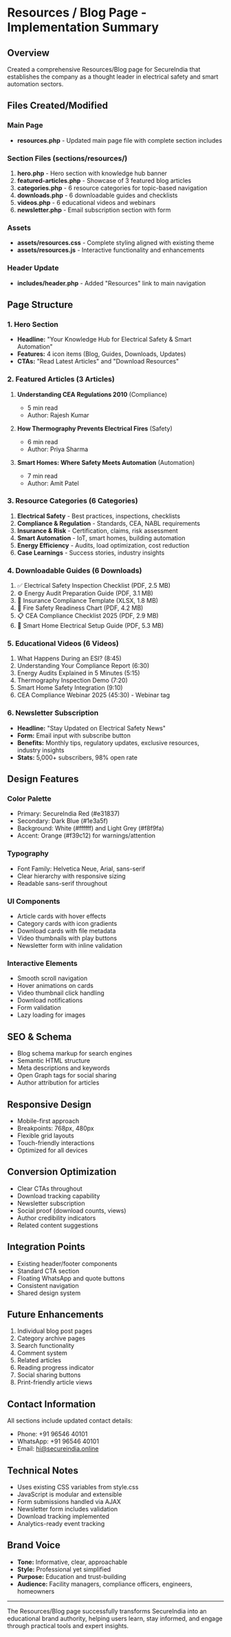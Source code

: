 # Resources / Blog Page - Implementation Summary

## Overview
Created a comprehensive Resources/Blog page for SecureIndia that establishes the company as a thought leader in electrical safety and smart automation sectors.

## Files Created/Modified

### Main Page
- **resources.php** - Updated main page file with complete section includes

### Section Files (sections/resources/)
1. **hero.php** - Hero section with knowledge hub banner
2. **featured-articles.php** - Showcase of 3 featured blog articles
3. **categories.php** - 6 resource categories for topic-based navigation
4. **downloads.php** - 6 downloadable guides and checklists
5. **videos.php** - 6 educational videos and webinars
6. **newsletter.php** - Email subscription section with form

### Assets
- **assets/resources.css** - Complete styling aligned with existing theme
- **assets/resources.js** - Interactive functionality and enhancements

### Header Update
- **includes/header.php** - Added "Resources" link to main navigation

## Page Structure

### 1. Hero Section
- **Headline:** "Your Knowledge Hub for Electrical Safety & Smart Automation"
- **Features:** 4 icon items (Blog, Guides, Downloads, Updates)
- **CTAs:** "Read Latest Articles" and "Download Resources"

### 2. Featured Articles (3 Articles)
1. **Understanding CEA Regulations 2010** (Compliance)
   - 5 min read
   - Author: Rajesh Kumar
   
2. **How Thermography Prevents Electrical Fires** (Safety)
   - 6 min read
   - Author: Priya Sharma
   
3. **Smart Homes: Where Safety Meets Automation** (Automation)
   - 7 min read
   - Author: Amit Patel

### 3. Resource Categories (6 Categories)
1. **Electrical Safety** - Best practices, inspections, checklists
2. **Compliance & Regulation** - Standards, CEA, NABL requirements
3. **Insurance & Risk** - Certification, claims, risk assessment
4. **Smart Automation** - IoT, smart homes, building automation
5. **Energy Efficiency** - Audits, load optimization, cost reduction
6. **Case Learnings** - Success stories, industry insights

### 4. Downloadable Guides (6 Downloads)
1. ✅ Electrical Safety Inspection Checklist (PDF, 2.5 MB)
2. ⚙️ Energy Audit Preparation Guide (PDF, 3.1 MB)
3. 🧾 Insurance Compliance Template (XLSX, 1.8 MB)
4. 🧯 Fire Safety Readiness Chart (PDF, 4.2 MB)
5. 📋 CEA Compliance Checklist 2025 (PDF, 2.9 MB)
6. 📱 Smart Home Electrical Setup Guide (PDF, 5.3 MB)

### 5. Educational Videos (6 Videos)
1. What Happens During an ESI? (8:45)
2. Understanding Your Compliance Report (6:30)
3. Energy Audits Explained in 5 Minutes (5:15)
4. Thermography Inspection Demo (7:20)
5. Smart Home Safety Integration (9:10)
6. CEA Compliance Webinar 2025 (45:30) - Webinar tag

### 6. Newsletter Subscription
- **Headline:** "Stay Updated on Electrical Safety News"
- **Form:** Email input with subscribe button
- **Benefits:** Monthly tips, regulatory updates, exclusive resources, industry insights
- **Stats:** 5,000+ subscribers, 98% open rate

## Design Features

### Color Palette
- Primary: SecureIndia Red (#e31837)
- Secondary: Dark Blue (#1e3a5f)
- Background: White (#ffffff) and Light Grey (#f8f9fa)
- Accent: Orange (#f39c12) for warnings/attention

### Typography
- Font Family: Helvetica Neue, Arial, sans-serif
- Clear hierarchy with responsive sizing
- Readable sans-serif throughout

### UI Components
- Article cards with hover effects
- Category cards with icon gradients
- Download cards with file metadata
- Video thumbnails with play buttons
- Newsletter form with inline validation

### Interactive Elements
- Smooth scroll navigation
- Hover animations on cards
- Video thumbnail click handling
- Download notifications
- Form validation
- Lazy loading for images

## SEO & Schema
- Blog schema markup for search engines
- Semantic HTML structure
- Meta descriptions and keywords
- Open Graph tags for social sharing
- Author attribution for articles

## Responsive Design
- Mobile-first approach
- Breakpoints: 768px, 480px
- Flexible grid layouts
- Touch-friendly interactions
- Optimized for all devices

## Conversion Optimization
- Clear CTAs throughout
- Download tracking capability
- Newsletter subscription
- Social proof (download counts, views)
- Author credibility indicators
- Related content suggestions

## Integration Points
- Existing header/footer components
- Standard CTA section
- Floating WhatsApp and quote buttons
- Consistent navigation
- Shared design system

## Future Enhancements
1. Individual blog post pages
2. Category archive pages
3. Search functionality
4. Comment system
5. Related articles
6. Reading progress indicator
7. Social sharing buttons
8. Print-friendly article views

## Contact Information
All sections include updated contact details:
- Phone: +91 96546 40101
- WhatsApp: +91 96546 40101
- Email: hi@secureindia.online

## Technical Notes
- Uses existing CSS variables from style.css
- JavaScript is modular and extensible
- Form submissions handled via AJAX
- Newsletter form includes validation
- Download tracking implemented
- Analytics-ready event tracking

## Brand Voice
- **Tone:** Informative, clear, approachable
- **Style:** Professional yet simplified
- **Purpose:** Education and trust-building
- **Audience:** Facility managers, compliance officers, engineers, homeowners

---

The Resources/Blog page successfully transforms SecureIndia into an educational brand authority, helping users learn, stay informed, and engage through practical tools and expert insights.